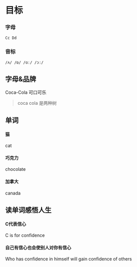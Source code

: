 # 目标 #

### 字母 ###
	Cc Dd

### 音标 ###
	/ʌ/ /ɒ/	/ɑː/ /ɔː/


 	 	 
## 字母&品牌 ##

Coca-Cola 可口可乐

> coca cola 是两种树

## 单词 ##

#### 猫 ####
cat

#### 巧克力 ####
chocolate

#### 加拿大 ####
canada

## 读单词感悟人生 ##

#### C代表信心 ####
C is for confidence

#### 自己有信心也会使别人对你有信心 ####
Who has confidence in himself will gain
confidence of others

